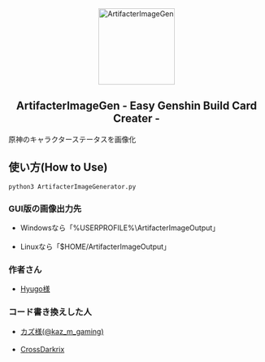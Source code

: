 <div align="center">
	<a href="https://github.com/CrossDarkrix/ArtifacterImageGen">
	<img width="150px" height="150px" alt="ArtifacterImageGen" src="https://raw.githubusercontent.com/CrossDarkrix/ArtifacterImageGen/master/Images/ArtifacterIcon.png"></a>
</div>

<h2 align="center">ArtifacterImageGen - Easy Genshin Build Card Creater -</h2>

<p>原神のキャラクターステータスを画像化</p>

<h2>使い方(How to Use)</h2>

<code>python3 ArtifacterImageGenerator.py</code>

<h3>GUI版の画像出力先</h3>
<ul>
	<li>Windowsなら「%USERPROFILE%\ArtifacterImageOutput」</li><br />
	<li>Linuxなら「$HOME/ArtifacterImageOutput」</li>
</ul>
<h3>作者さん</h3>
<ul>
<li><a href="https://twitter.com/hyugo_genshin">Hyugo様</a></li>
</ul>
<h3>コード書き換えした人</h3>
<ul>
<li><a href="https://twitter.com/kaz_m_gaming">カズ様(@kaz_m_gaming)</a></li><br />
<li><a href="https://github.com/CrossDarkrix">CrossDarkrix</a></li>
</ul>